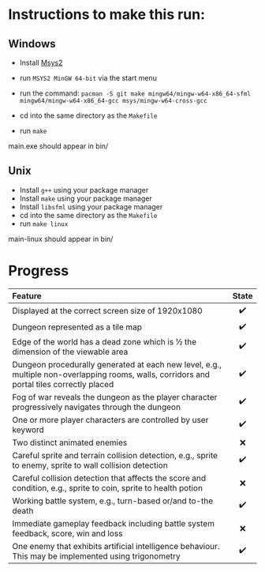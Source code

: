 # Instructions to make this run:

## Windows

- Install [Msys2](https://www.msys2.org/)
- run `MSYS2 MinGW 64-bit` via the start menu
- run the command:
`pacman -S git make mingw64/mingw-w64-x86_64-sfml mingw64/mingw-w64-x86_64-gcc msys/mingw-w64-cross-gcc`

- cd into the same directory as the `Makefile`
- run `make`

main.exe should appear in bin/

## Unix

- Install `g++` using your package manager
- Install `make` using your package manager
- Install `libsfml` using your package manager
- cd into the same directory as the `Makefile`
- run `make linux`

main-linux should appear in bin/

# Progress
| Feature | State |
|:-- |:--:|
| Displayed	at	the	correct	screen	size	of	1920x1080 | :heavy_check_mark: |
| Dungeon	represented	as	a	tile	map	| :heavy_check_mark: |
| Edge	of	the	world	has	a	dead	zone	which	is	½	the	dimension	of	the	viewable	area | :heavy_check_mark: |
| Dungeon	procedurally	generated	at	each	new	level,	e.g.,	multiple	non-overlapping	rooms,	walls,	corridors	and	portal	tiles	correctly	placed | :heavy_check_mark: |
| Fog	of	war	reveals	the	dungeon	as	the	player	character	progressively	navigates	through	the	dungeon	| :heavy_check_mark: |
| One	or	more	player	characters	are	controlled	by	user	keyword	| :heavy_check_mark: |
| Two	distinct	animated	enemies | :x: |
| Careful	sprite	and	terrain	collision	detection,	e.g.,	sprite	to	enemy,	sprite	to	wall	collision	detection | :heavy_check_mark: |
| Careful	collision	detection that	affects	the	score	and	condition,	e.g.,	sprite	to	coin,	sprite	to	health	potion | :x: |
| Working	battle	system,	e.g.,	turn-based	or/and to-the death | :heavy_check_mark: |
| Immediate	gameplay	feedback	including	battle	system	feedback,	score,	win	and	loss | :x: |
| One	enemy	that	exhibits	artificial	intelligence	behaviour.	This	may	be	implemented	using	trigonometry | :heavy_check_mark: |

